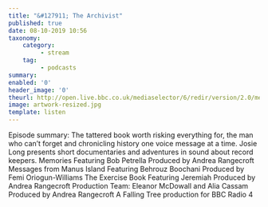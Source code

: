 ```yaml
---
title: "&#127911; The Archivist"
published: true
date: 08-10-2019 10:56
taxonomy:
    category:
         - stream
    tag:
         - podcasts
summary:
enabled: '0'
header_image: '0'
theurl: http://open.live.bbc.co.uk/mediaselector/6/redir/version/2.0/mediaset/audio-nondrm-download/proto/http/vpid/p07p7qq9.mp3
image: artwork-resized.jpg
template: listen
---
```

 
Episode summary: The tattered book worth risking everything for, the man who can’t forget and chronicling history one voice message at a time. Josie Long presents short documentaries and adventures in sound about record keepers. Memories Featuring Bob Petrella Produced by Andrea Rangecroft Messages from Manus Island Featuring Behrouz Boochani Produced by Femi Oriogun-Williams The Exercise Book Featuring Jeremiah Produced by Andrea Rangecroft Production Team: Eleanor McDowall and Alia Cassam Produced by Andrea Rangecroft A Falling Tree production for BBC Radio 4
